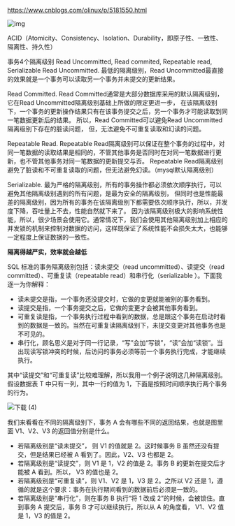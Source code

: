 https://www.cnblogs.com/olinux/p/5181550.html

![img](http://file.xjzspace.com/20211012114041.jpg)

ACID（Atomicity、Consistency、Isolation、Durability，即原子性、一致性、隔离性、持久性）



事务4个隔离级别
Read Uncommitted, Read commited, Repeatable read, Serializable
Read Uncommitted.  最低的隔离级别，Read Uncommitted最直接的效果就是一个事务可以读取另一个事务并未提交的更新结果。

Read Committed.  Read Committed通常是大部分数据库采用的默认隔离级别，它在Read Uncommitted隔离级别基础上所做的限定更进一步， 在该隔离级别下，一个事务的更新操作结果只有在该事务提交之后，另一个事务才可能读取到同一笔数据更新后的结果。 所以，Read Committed可以避免Read Uncommitted隔离级别下存在的脏读问题， 但，无法避免不可重复读取和幻读的问题。

Repeatable Read.  Repeatable Read隔离级别可以保证在整个事务的过程中，对同一笔数据的读取结果是相同的，不管其他事务是否同时在对同一笔数据进行更新，也不管其他事务对同一笔数据的更新提交与否。 Repeatable Read隔离级别避免了脏读和不可重复读取的问题，但无法避免幻读。（mysql默认隔离级别）

Serializable.  最为严格的隔离级别，所有的事务操作都必须依次顺序执行，可以避免其他隔离级别遇到的所有问题，是最为安全的隔离级别， 但同时也是性能最差的隔离级别，因为所有的事务在该隔离级别下都需要依次顺序执行，所以，并发度下降，吞吐量上不去，性能自然就下来了。 因为该隔离级别极大的影响系统性能，所以，很少场景会使用它。通常情况下，我们会使用其他隔离级别加上相应的并发锁的机制来控制对数据的访问，这样既保证了系统性能不会损失太大，也能够一定程度上保证数据的一致性。








**隔离得越严实，效率就会越低**

SQL 标准的事务隔离级别包括：读未提交（read uncommitted）、读提交（read committed）、可重复读（repeatable read）和串行化（serializable ）。下面我逐一为你解释：

- 读未提交是指，一个事务还没提交时，它做的变更就能被别的事务看到。
- 读提交是指，一个事务提交之后，它做的变更才会被其他事务看到。
- 可重复读是指，一个事务执行过程中看到的数据，总是跟这个事务在启动时看到的数据是一致的。当然在可重复读隔离级别下，未提交变更对其他事务也是不可见的。
- 串行化，顾名思义是对于同一行记录，“写”会加“写锁”，“读”会加“读锁”。当出现读写锁冲突的时候，后访问的事务必须等前一个事务执行完成，才能继续执行。

其中“读提交”和“可重复读”比较难理解，所以我用一个例子说明这几种隔离级别。假设数据表 T 中只有一列，其中一行的值为 1，下面是按照时间顺序执行两个事务的行为。

![下载 (4)](http://file.xjzspace.com/20211012114517.png)

我们来看看在不同的隔离级别下，事务 A 会有哪些不同的返回结果，也就是图里面 V1、V2、V3 的返回值分别是什么。

- 若隔离级别是“读未提交”， 则 V1 的值就是 2。这时候事务 B 虽然还没有提交，但是结果已经被 A 看到了。因此，V2、V3 也都是 2。
- 若隔离级别是“读提交”，则 V1 是 1，V2 的值是 2。事务 B 的更新在提交后才能被 A 看到。所以， V3 的值也是 2。
- 若隔离级别是“可重复读”，则 V1、V2 是 1，V3 是 2。之所以 V2 还是 1，遵循的就是这个要求：事务在执行期间看到的数据前后必须是一致的。
- 若隔离级别是“串行化”，则在事务 B 执行“将 1 改成 2”的时候，会被锁住。直到事务 A 提交后，事务 B 才可以继续执行。所以从 A 的角度看， V1、V2 值是 1，V3 的值是 2。
